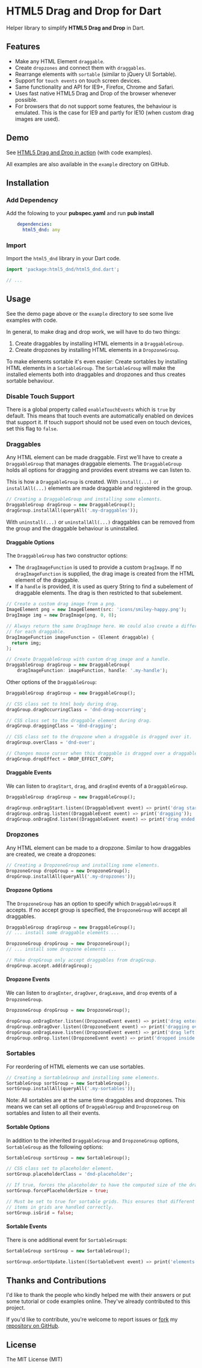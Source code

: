 HTML5 Drag and Drop for Dart
================

Helper library to simplify **HTML5 Drag and Drop** in Dart.

## Features ##
* Make any HTML Element `draggable`.
* Create `dropzones` and connect them with `draggables`.
* Rearrange elements with `sortable` (similar to jQuery UI Sortable).
* Support for `touch events` on touch screen devices.
* Same functionality and API for IE9+, Firefox, Chrome and Safari.
* Uses fast native HTML5 Drag and Drop of the browser whenever possible.
* For browsers that do not support some features, the behaviour is emulated.
  This is the case for IE9 and partly for IE10 (when custom drag images are 
  used).

## Demo ##
See [HTML5 Drag and Drop in action](http://edu.makery.ch/projects/dart-html5-drag-and-drop)
(with code examples).

All examples are also available in the `example` directory on GitHub.

## Installation ##

### Add Dependency ###
Add the folowing to your **pubspec.yaml** and run **pub install**
```yaml
	dependencies:
	  html5_dnd: any
```

### Import ###
Import the `html5_dnd` library in your Dart code.

```dart
import 'package:html5_dnd/html5_dnd.dart';

// ...
```

## Usage ##
See the demo page above or the `example` directory to see some live examples 
with code.

In general, to make drag and drop work, we will have to do two things:
1. Create draggables by installing HTML elements in a `DraggableGroup`.
2. Create dropzones by installing HTML elements in a `DropzoneGroup`.

To make elements sortable it's even easier: Create sortables by installing HTML
elements in a `SortableGroup`. The `SortableGroup` will make the installed 
elements both into draggables and dropzones and thus creates sortable behaviour.


### Disable Touch Support ###
There is a global property called `enableTouchEvents` which is `true` by 
default. This means that touch events are automatically enabled on devices that 
support it. If touch support should not be used even on touch devices, set this 
flag to `false`. 


### Draggables ###
Any HTML element can be made draggable. First we'll have to create a 
`DraggableGroup` that manages draggable elements. The `DraggableGroup` holds
all options for dragging and provides event streams we can listen to.

This is how a `DraggableGroup` is created. With `install(...)` or 
`installAll(...)` elements are made draggable and registered in the group.

```dart
// Creating a DraggableGroup and installing some elements.
DraggableGroup dragGroup = new DraggableGroup();
dragGroup.installAll(queryAll('.my-draggables'));
```

With `uninstall(...)` or `uninstallAll(...)` draggables can be removed from 
the group and the draggable behaviour is uninstalled.

#### Draggable Options ####
The `DraggableGroup` has two constructor options:

* The `dragImageFunction` is used to provide a custom `DragImage`. If no 
  `dragImageFunction` is supplied, the drag image is created from the HTML 
  element of the draggable.
* If a `handle` is provided, it is used as query String to find a subelement of 
  draggable elements. The drag is then restricted to that subelement.

```dart
// Create a custom drag image from a png.
ImageElement png = new ImageElement(src: 'icons/smiley-happy.png');
DragImage img = new DragImage(png, 0, 0);

// Always return the same DragImage here. We could also create a different image 
// for each draggable.
DragImageFunction imageFunction = (Element draggable) {
  return img;
};

// Create DraggableGroup with custom drag image and a handle.
DraggableGroup dragGroup = new DraggableGroup(
    dragImageFunction: imageFunction, handle: '.my-handle');
```

Other options of the `DraggableGroup`:

```dart
DraggableGroup dragGroup = new DraggableGroup();

// CSS class set to html body during drag.
dragGroup.dragOccurringClass = 'dnd-drag-occurring';

// CSS class set to the draggable element during drag.
dragGroup.draggingClass = 'dnd-dragging';

// CSS class set to the dropzone when a draggable is dragged over it.
dragGroup.overClass = 'dnd-over';

// Changes mouse cursor when this draggable is dragged over a draggable.
dragGroup.dropEffect = DROP_EFFECT_COPY; 
```

#### Draggable Events ####
We can listen to `dragStart`, `drag`, and `dragEnd` events of a 
`DraggableGroup`.

```dart 
DraggableGroup dragGroup = new DraggableGroup();

dragGroup.onDragStart.listen((DraggableEvent event) => print('drag started'));
dragGroup.onDrag.listen((DraggableEvent event) => print('dragging'));
dragGroup.onDragEnd.listen((DraggableEvent event) => print('drag ended'));
```


### Dropzones ###
Any HTML element can be made to a dropzone. Similar to how draggables are 
created, we create a dropzones:

```dart
// Creating a DropzoneGroup and installing some elements.
DropzoneGroup dropGroup = new DropzoneGroup();
dropGroup.installAll(queryAll('.my-dropzones'));
```

#### Dropzone Options ####
The `DropzoneGroup` has an option to specify which `DraggableGroup`s it accepts.
If no accept group is specified, the `DropzoneGroup` will accept all draggables.

```dart
DraggableGroup dragGroup = new DraggableGroup();
// ... install some draggable elements ...

DropzoneGroup dropGroup = new DropzoneGroup();
// ... install some dropzone elements ...

// Make dropGroup only accept draggables from dragGroup.
dropGroup.accept.add(dragGroup);
```

#### Dropzone Events ####
We can listen to `dragEnter`, `dragOver`, `dragLeave`, and `drop` events of a 
`DropzoneGroup`.

```dart 
DropzoneGroup dropGroup = new DropzoneGroup();

dropGroup.onDragEnter.listen((DropzoneEvent event) => print('drag entered'));
dropGroup.onDragOver.listen((DropzoneEvent event) => print('dragging over'));
dropGroup.onDragLeave.listen((DropzoneEvent event) => print('drag left'));
dropGroup.onDrop.listen((DropzoneEvent event) => print('dropped inside'));
```


### Sortables ###
For reordering of HTML elements we can use sortables. 

```dart
// Creating a SortableGroup and installing some elements.
SortableGroup sortGroup = new SortableGroup();
sortGroup.installAll(queryAll('.my-sortables'));
```

Note: All sortables are at the same time draggables and dropzones. This means 
we can set all options of `DraggableGroup` and `DropzoneGroup` on sortables and
listen to all their events.

#### Sortable Options ####
In addition to the inherited `DraggableGroup` and `DropzoneGroup` options, 
`SortableGroup` as the following options:

```dart
SortableGroup sortGroup = new SortableGroup();

// CSS class set to placeholder element. 
sortGroup.placeholderClass = 'dnd-placeholder';

// If true, forces the placeholder to have the computed size of the dragged element.
sortGroup.forcePlaceholderSize = true;

// Must be set to true for sortable grids. This ensures that different sized
// items in grids are handled correctly.
sortGroup.isGrid = false;
```

#### Sortable Events ####
There is one additional event for `SortableGroup`s:

```dart 
SortableGroup sortGroup = new SortableGroup();

sortGroup.onSortUpdate.listen((SortableEvent event) => print('elements were sorted'));
```


## Thanks and Contributions ##
I'd like to thank the people who kindly helped me with their answers or put 
some tutorial or code examples online. They've already contributed to this 
project.

If you'd like to contribute, you're welcome to report issues or 
[fork](https://help.github.com/articles/fork-a-repo) my 
[repository on GitHub](https://github.com/marcojakob/dart-html5-dnd).



## License ##
The MIT License (MIT)